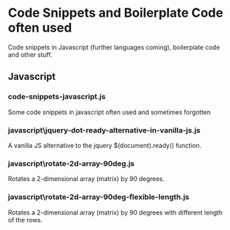 # Code Snippets and Boilerplate Code often used

Code snippets in Javascript (further languages coming), boilerplate code and other stuff.

## Javascript

### code-snippets-javascript.js

Some code snippets in javascript often used and sometimes forgotten

### javascript\jquery-dot-ready-alternative-in-vanilla-js.js

A vanilla JS alternative to the jquery $(document).ready() function.

### javascript\rotate-2d-array-90deg.js

Rotates a 2-dimensional array (matrix) by 90 degrees.

### javascript\rotate-2d-array-90deg-flexible-length.js

Rotates a 2-dimensional array (matrix) by 90 degrees with different length of the rows.
